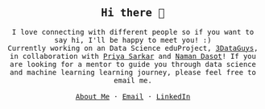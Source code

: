 <p align="center">
  <h2 align="center"><samp>Hi there 👋</samp></h2>
</p>

<p align="center">
  <samp>
    I love connecting with different people so if you want to say hi, I'll
    be happy to meet you! :)
    <br />
    Currently working on an Data Science eduProject, <a href="https://www.3dataguys.com">3DataGuys</a>, in collaboration with  <a href="https://github.com/divapriya">Priya Sarkar</a> and <a href="https://github.com/namandasot">Naman Dasot</a>! If you are looking for a mentor to guide you through data science and machine learning learning journey, please feel free to email me.
    <!-- <a href="https://himanshukgoyal.github.io">himanshukgoyal.github.io</a> -->
    <br />
    <br />
    <a href="https://himanshukgoyal.github.io">About Me</a>
    ·
    <a href="mailto:G.Himanshu2312@gmail.com">Email</a>
    ·
    <a href="https://linkedin.com/in/ds-himanshugoyal/">LinkedIn</a>
  </samp>
</p>

<!--
**HimanshuKGoyal/HimanshuKGoyal** is a ✨ _special_ ✨ repository because its `README.md` (this file) appears on your GitHub profile.

Here are some ideas to get you started:

- 🔭 I’m currently working on ...
- 🌱 I’m currently learning ...
- 👯 I’m looking to collaborate on ...
- 🤔 I’m looking for help with ...
- 💬 Ask me about ...
- 📫 How to reach me: ...
- 😄 Pronouns: ...
- ⚡ Fun fact: ...
-->
